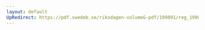 ```yaml
---
layout: default
UpRedirect: https://pdf.swedeb.se/riksdagen-volumeG-pdf/199091/reg_199091_JoU/reg_199091_JoU_0014.pdf
---
```

